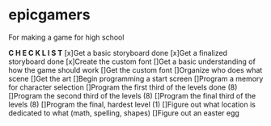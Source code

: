 # epicgamers
For making a game for high school

**C H E C K L I S T**
[x]Get a basic storyboard done
[x]Get a finalized storyboard done
[x]Create the custom font
[]Get a basic understanding of how the game should work
[]Get the custom font
[]Organize who does what scene
[]Get the art
[]Begin programming a start screen
[]Program a memory for character selection
[]Program the first third of the levels done (8)
[]Program the second third of the levels (8)
[]Program the final third of the levels (8)
[]Program the final, hardest level (1)
[]Figure out what location is dedicated to what (math, spelling, shapes)
[]Figure out an easter egg

